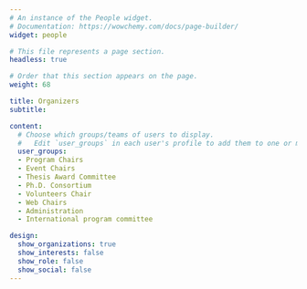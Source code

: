 ```yaml
---
# An instance of the People widget.
# Documentation: https://wowchemy.com/docs/page-builder/
widget: people

# This file represents a page section.
headless: true

# Order that this section appears on the page.
weight: 68

title: Organizers
subtitle:

content:
  # Choose which groups/teams of users to display.
  #   Edit `user_groups` in each user's profile to add them to one or more of these groups.
  user_groups:
  - Program Chairs
  - Event Chairs
  - Thesis Award Committee
  - Ph.D. Consortium
  - Volunteers Chair
  - Web Chairs
  - Administration
  - International program committee

design:
  show_organizations: true
  show_interests: false
  show_role: false
  show_social: false
---
```


<!-- **Program Committee**
 --><!-- todo deve andare in fondo -->
